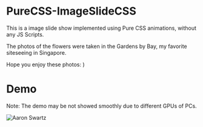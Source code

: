 # PureCSS-ImageSlideCSS

This is a image slide show implemented using Pure CSS animations, without any JS Scripts.

The photos of the flowers were taken in the Gardens by Bay, my favorite siteseeing in Singapore.

Hope you enjoy these photos: )


# Demo

Note: The demo may be not showed smoothly due to different GPUs of PCs.

![Aaron Swartz](https://github.com/elva329/PureCSS-ImageSlideCSS/raw/master/images/demo.gif)
